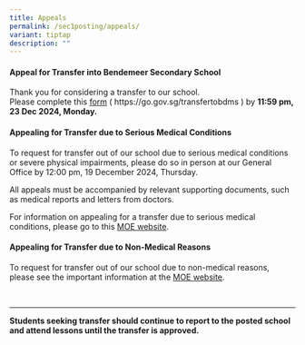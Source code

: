 ```yaml
---
title: Appeals
permalink: /sec1posting/appeals/
variant: tiptap
description: ""
---
```

<h4><strong>Appeal for Transfer into Bendemeer Secondary School</strong></h4>
<p>Thank you for considering a transfer to our school.
<br>Please complete this <a href="https://go.gov.sg/transfertobdms" rel="noopener nofollow" target="_blank">form</a> (
https://go.gov.sg/transfertobdms ) by <strong>11:59 pm, 23 Dec 2024, Monday.</strong>
</p>
<h4><strong>Appealing for Transfer due to Serious Medical Conditions</strong></h4>
<p>To request for transfer out of our school due to serious medical conditions
or severe physical impairments, please do so in person at our General Office
by 12:00 pm, 19 December 2024, Thursday.</p>
<p>All appeals must be accompanied by relevant supporting documents, such
as medical reports and letters from doctors.</p>
<p>For information on appealing for a transfer due to serious medical conditions,
please go to this <a href="https://www.moe.gov.sg/secondary/s1-posting/results/appeal-for-school-transfer/" rel="noopener noreferrer nofollow" target="_blank">MOE website</a>.</p>
<h4><strong>Appealing for Transfer due to Non-Medical Reasons</strong></h4>
<p>To request for transfer out of our school due to non-medical reasons,
please see the important information at the <a href="https://www.moe.gov.sg/secondary/s1-posting/results/appeal-for-school-transfer/" rel="noopener noreferrer nofollow" target="_blank">MOE website</a>.</p>
<p>
<br>
</p>
<hr>
<p><strong>Students seeking transfer should continue to report to the posted school and attend lessons until the transfer is approved.</strong>
</p>